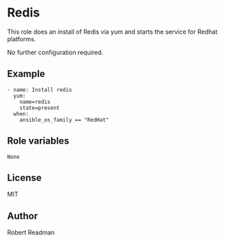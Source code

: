 Redis
=======

This role does an install of Redis via yum and starts the service for Redhat platforms.

No further configuration required.

Example
-------

```
- name: Install redis
  yum:
    name=redis
    state=present
  when:
    ansible_os_family == "RedHat"
```


Role variables
--------------
```
None
```

License
-------

MIT


Author
------

Robert Readman
